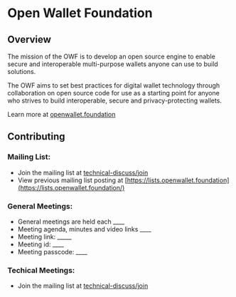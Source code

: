 # Open Wallet Foundation

## Overview

The mission of the OWF is to develop an open source engine to enable secure and interoperable multi-purpose wallets anyone can use to build solutions.

The OWF aims to set best practices for digital wallet technology through collaboration on open source code for use as a starting point for anyone who strives to build interoperable, secure and privacy-protecting wallets.

Learn more at [openwallet.foundation](https://openwallet.foundation/)

## Contributing

### Mailing List:
 - Join the mailing list at [technical-discuss/join](https://lists.openwallet.foundation/g/technical-discuss/join)
 - View previous mailing list posting at [https://lists.openwallet.foundation](https://lists.openwallet.foundation/)

### General Meetings:
- General meetings are held each ____
- Meeting agenda, minutes and video links ____
- Meeting link: _____
- Meeting id: ____
- Meeting passcode: ____


### Techical Meetings:
 - Join the mailing list at [technical-discuss/join](https://lists.openwallet.foundation/g/technical-discuss/join)
